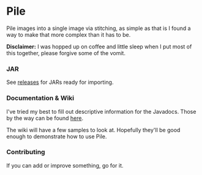 # Pile

Pile images into a single image via stitching, as simple as that is I found a way to make that more complex than it has to be.

**Disclaimer:** I was hopped up on coffee and little sleep when I put most of this together, please forgive some of the vomit.

### JAR

See [releases][rel] for JARs ready for importing.

[rel]: https://github.com/Battleroid/Pile/releases

### Documentation & Wiki

I've tried my best to fill out descriptive information for the Javadocs. Those by the way can be found [here][javadocs].

The wiki will have a few samples to look at. Hopefully they'll be good enough to demonstrate how to use Pile.

[javadocs]: http://battleroid.github.io/Pile/

### Contributing

If you can add or improve something, go for it.
